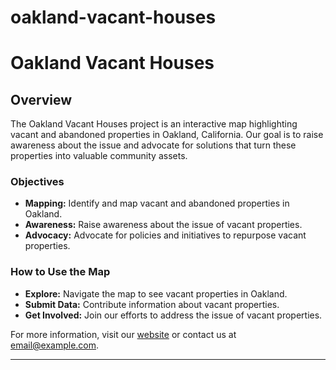 # oakland-vacant-houses

# Oakland Vacant Houses

## Overview

The Oakland Vacant Houses project is an interactive map highlighting vacant and abandoned properties in Oakland, California. Our goal is to raise awareness about the issue and advocate for solutions that turn these properties into valuable community assets.

### Objectives
- **Mapping:** Identify and map vacant and abandoned properties in Oakland.
- **Awareness:** Raise awareness about the issue of vacant properties.
- **Advocacy:** Advocate for policies and initiatives to repurpose vacant properties.

### How to Use the Map
- **Explore:** Navigate the map to see vacant properties in Oakland.
- **Submit Data:** Contribute information about vacant properties.
- **Get Involved:** Join our efforts to address the issue of vacant properties.

For more information, visit our [website](#) or contact us at [email@example.com](mailto:email@example.com).

---
